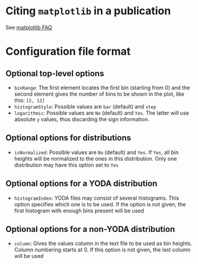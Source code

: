 Citing `matplotlib` in a publication
==========
See [matplotlib FAQ](http://matplotlib.org/faq/howto_faq.html#cite-matplotlib)

Configuration file format
==========

Optional top-level options
----------

- `binRange`: The first element locates the first bin (starting from 0) and
the second element gives the number of bins to be shown in the plot, like this: `[2, 12]`
- `histogramStyle`: Possible values are `bar` (default) and `step`
- `logarithmic`: Possible values are `No` (default) and `Yes`. The latter will use absolute `y` values, thus discarding the sign information.

Optional options for distributions
----------

- `isNormalized`: Possible values are `No` (default) and `Yes`. If `Yes`, all bin heights will be normalized to the ones in this distribution. Only one distribution may have this option set to `Yes`

Optional options for a YODA distribution
----------

- `histogramIndex`: YODA files may consist of several histograms. This option specifies which one is to be used. If the option is not given, the first histogram with enough bins present will be used

Optional options for a non-YODA distribution
----------

- `column`: Gives the values column in the text file to be used as bin heights. Column numbering starts at 0. If this option is not given, the last column will be used